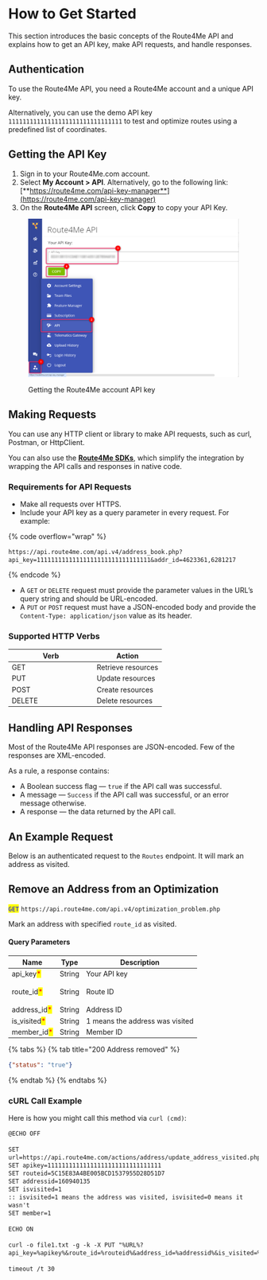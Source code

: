 # How to Get Started

This section introduces the basic concepts of the Route4Me API and explains how to get an API key, make API requests, and handle responses.

## Authentication <a href="#authentication" id="authentication"></a>

To use the Route4Me API, you need a Route4Me account and a unique API key.

Alternatively, you can use the demo API key `11111111111111111111111111111111` to test and optimize routes using a predefined list of coordinates.

## Getting the API Key

1. Sign in to your Route4Me.com account.
2. Select **My Account > API**. Alternatively, go to the following link: \
   [**https://route4me.com/api-key-manager**](https://route4me.com/api-key-manager)
3. On the **Route4Me API** screen, click **Copy** to copy your API Key.

<figure><img src=".gitbook/assets/2024-01-11_22h07_51.png" alt="" width="563"><figcaption><p>Getting the Route4Me account API key</p></figcaption></figure>

## Making Requests <a href="#making-requests" id="making-requests"></a>

You can use any HTTP client or library to make API requests, such as curl, Postman, or HttpClient.&#x20;

You can also use the [**Route4Me SDKs**](sdks.md), which simplify the integration by wrapping the API calls and responses in native code.

### Requirements for API Requests

* Make all requests over HTTPS.
* Include your API key as a query parameter in every request. For example:

{% code overflow="wrap" %}
```url
https://api.route4me.com/api.v4/address_book.php?api_key=11111111111111111111111111111111&addr_id=4623361,6281217
```
{% endcode %}

* A `GET` or `DELETE` request must provide the parameter values in the URL’s query string and should be URL-encoded.
* A `PUT` or `POST` request must have a JSON-encoded body and provide the `Content-Type: application/json` value as its header.

### Supported HTTP Verbs

<table data-full-width="false"><thead><tr><th width="157">Verb</th><th>Action</th></tr></thead><tbody><tr><td>GET</td><td>Retrieve resources</td></tr><tr><td>PUT</td><td>Update resources</td></tr><tr><td>POST</td><td>Create resources</td></tr><tr><td>DELETE</td><td>Delete resources</td></tr></tbody></table>

## Handling API Responses <a href="#responses" id="responses"></a>

Most of the Route4Me API responses are JSON-encoded. Few of the responses are XML-encoded.

As a rule, a response contains:

* A Boolean success flag — `true` if the API call was successful.
* A message — `Success` if the API call was successful, or an error message otherwise.
* A response — the data returned by the API call.

## An Example Request

Below is an authenticated request to the `Routes` endpoint. It will mark an address as visited.

## Remove an Address from an Optimization

<mark style="color:blue;">`GET`</mark> `https://api.route4me.com/api.v4/optimization_problem.php`

Mark an address with specified `route_id` as visited.

#### Query Parameters

| Name                                          | Type   | Description                     |
| --------------------------------------------- | ------ | ------------------------------- |
| api\_key<mark style="color:red;">\*</mark>    | String | Your API key                    |
| route\_id<mark style="color:red;">\*</mark>   | String | <p>Route ID<br></p>             |
| address\_id<mark style="color:red;">\*</mark> | String | Address ID                      |
| is\_visited<mark style="color:red;">\*</mark> | String | 1 means the address was visited |
| member\_id<mark style="color:red;">\*</mark>  | String | Member ID                       |

{% tabs %}
{% tab title="200 Address removed" %}
```json
{"status": "true"}
```
{% endtab %}
{% endtabs %}

### cURL Call Example

Here is how you might call this method via `curl (cmd)`:

```
@ECHO OFF

SET url=https://api.route4me.com/actions/address/update_address_visited.php
SET apikey=11111111111111111111111111111111
SET routeid=5C15E83A4BE005BCD1537955D28D51D7
SET addressid=160940135
SET isvisited=1 
:: isvisited=1 means the address was visited, isvisited=0 means it wasn't
SET member=1

ECHO ON

curl -o file1.txt -g -k -X PUT "%URL%?api_key=%apikey%&route_id=%routeid%&address_id=%addressid%&is_visited=%isvisited%&member=%member%"

timeout /t 30 
```
